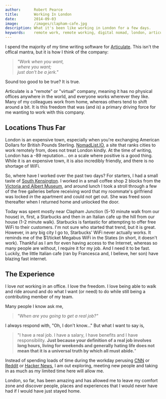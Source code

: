 ```yaml
---
author:      Robert Pearce
title:       Working In London
date:        2014-09-03
image:       /images/clapham-cafe.jpg
description: What it's been like working in London for a few days.
keywords:    remote work, remote working, digital nomad, london, articulate, travel
---
```


I spend the majority of my time writing software for [Articulate](http://www.articulate.com "Articulate"). This isn't the offical mantra, but it is how I think of the company:

> _&quot;Work when you want,<br />
> where you want;<br />
> just don't be a jerk.&quot;_

Sound too good to be true? It is true.

Articulate is a "remote" or "virtual" company, meaning it has no physical offices anywhere in the world, and everyone works wherever they like. Many of my colleagues work from home, whereas others tend to shift around a bit. It is this freedom that was (and _is_) a primary driving force for me wanting to work with this company.

## Locations Thus Far

London is an expensive town, especially when you're exchanging American Dollars for British Pounds Sterling. [NomadList.IO](http://nomadlist.io/ "NomadList.IO"), a site that ranks cities to work remotely from, does not treat London kindly. At the time of writing, London has a -89 reputation&hellip; on a scale where positive is a good thing. While it is an expensive town, it is also incredibly friendly, and there is no shortage of WiFi.

So, where have I worked over the past two days? For starters, I had a small taste of [South Kensington](https://www.google.co.uk/maps/place/South+Kensington/@51.49409,-0.17411,17z/data=!3m1!4b1!4m2!3m1!1s0x487605429cf5afd1:0xfef74f40edb435de?hl=en "South Kensington Google Map"). I worked in a small coffee shop 2 blocks from the [Victoria and Albert Museum](http://www.vam.ac.uk "Victoria and Albert Museum"), and around lunch I took a stroll through a few of the free galleries before receiving word that my roommate's girlfriend was locked _in_ the apartment and could not get out. She was freed soon thereafter when I returned home and unlocked the door.

Today was spent mostly near Clapham Junction (5-10 minute walk from our house) in, first, a Starbucks and then in an Italian cafe up the hill from our house (1-2 minute walk). Starbucks is fantastic for attempting to offer free WiFi to their customers. I'm not sure who started that trend, but it is great. However, in any big city I go to, Starbucks' WiFi never actually works. It reminds me of the $1/ticket Megabus WiFi in the States (in short, it doesn't work). Thankful as I am for even having access to the Internet, whereas so many people are without, I require it for my job. And I need it to be fast. Luckily, the little Italian cafe (ran by Francesca and, I believe, her son) have blazing fast internet.

## The Experience

I love _not_ working in an office. I love the freedom. I love being able to walk and ride around and do what I want (or need) to do while still being a contributing member of my team.

Many people I know ask me,

> _&quot;When are you going to get a real job?&quot;_

I always respond with, "Oh, I don't know&hellip;" But what I want to say is,

> &quot;I have a real job. I have a salary, I have benefits and I have responsibility. __Just because your definition of a real job involves long hours, living for weekends and generally hating life does not mean that it is a universal truth by which all must abide.__&quot;

Instead of spending loads of time during the workday perusing
[CNN](http://www.cnn.com "CNN")
or [Reddit](http://www.reddit.com "Reddit")
or [Hacker News](https://news.ycombinator.com "Hacker News"),
I am out exploring, meeting new people and taking in as much as my limited time here will
allow me.

London, so far, has been amazing and has allowed me to leave my comfort zone and discover
people, places and experiences that I would never have had if I would have just stayed home.
